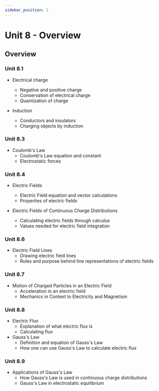 ```yaml
---
sidebar_position: 1
---
```


# Unit 8 - Overview

## Overview

### Unit 8.1

* Electrical charge
  * Negative and positive charge
  * Conservation of electrical charge
  * Quantization of charge

* Induction
  * Conductors and insulators
  * Charging objects by induction

### Unit 8.3

* Coulomb's Law
  * Coulomb's Law equation and constant
  * Electrostatic forces

### Unit 8.4

* Electric Fields
  * Electric Field equation and vector calculations
  * Properties of electric fields

* Electric Fields of Continuous Charge Distributions
  * Calculating electric fields through calculus
  * Values needed for electric field integration

### Unit 8.6

* Electric Field Lines
  * Drawing electric field lines
  * Rules and purpose behind line representations of electric fields

### Unit 8.7

* Motion of Charged Particles in an Electric Field
  * Acceleration in an electric field
  * Mechanics in Context to Electricity and Magnetism

### Unit 8.8

* Electric Flux
  * Explanation of what electric flux is
  * Calculating flux
* Gauss's Law
  * Definition and equation of Gauss's Law
  * How one can use Gauss's Law to calculate electric flux

### Unit 8.9

* Applications of Gauss's Law
  * How Gauss's Law is used in continuous charge distributions
  * Gauss's Law in electrostatic equilibrium
